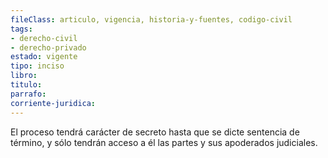 ```yaml
---
fileClass: articulo, vigencia, historia-y-fuentes, codigo-civil
tags:
- derecho-civil
- derecho-privado
estado: vigente
tipo: inciso
libro:
titulo:
parrafo:
corriente-juridica:
---
```

El proceso tendrá carácter de secreto hasta que se dicte sentencia de término, y sólo tendrán acceso a él las partes y sus apoderados judiciales.